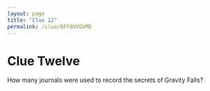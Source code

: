 ```yaml
---
layout: page
title: "Clue 12"
permalink: /clue/0FF8UYGVMD
---
```


# Clue Twelve

How many journals were used to record the secrets of Gravity Falls?